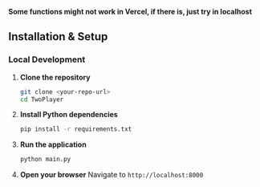 **Some functions might not work in Vercel, if there is, just try in localhost**

## Installation & Setup

### Local Development

1. **Clone the repository**
   ```bash
   git clone <your-repo-url>
   cd TwoPlayer
   ```

2. **Install Python dependencies**
   ```bash
   pip install -r requirements.txt
   ```

3. **Run the application**
   ```bash
   python main.py
   ```

4. **Open your browser**
   Navigate to `http://localhost:8000`
